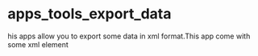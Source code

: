 # apps_tools_export_data
his apps allow you to export some data in xml format.This app come with some xml element
